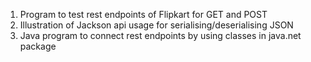 1. Program to test rest endpoints of Flipkart for GET and POST
2. Illustration of Jackson api usage for serialising/deserialising JSON
4. Java program to connect rest endpoints by using classes in java.net package